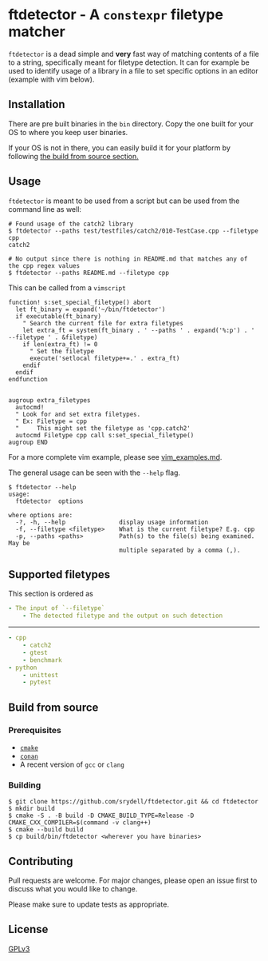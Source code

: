 # ftdetector - A `constexpr` filetype matcher #

`ftdetector` is a dead simple and **very** fast way of matching contents of a file to a string, specifically meant for filetype detection. It can for example be used to identify usage of a library in a file to set specific options in an editor (example with vim below).

## Installation ##

There are pre built binaries in the `bin` directory. Copy the one built for your OS to where you keep user binaries.

If your OS is not in there, you can easily build it for your platform by following [the build from source section.](#Build-from-source)

## Usage ##

`ftdetector` is meant to be used from a script but can be used from the command line as well:

```shell
# Found usage of the catch2 library
$ ftdetector --paths test/testfiles/catch2/010-TestCase.cpp --filetype cpp
catch2

# No output since there is nothing in README.md that matches any of the cpp regex values
$ ftdetector --paths README.md --filetype cpp
```

This can be called from a `vimscript`

```vim
function! s:set_special_filetype() abort
  let ft_binary = expand('~/bin/ftdetector')
  if executable(ft_binary)
    " Search the current file for extra filetypes
    let extra_ft = system(ft_binary . ' --paths ' . expand('%:p') . ' --filetype ' . &filetype)
    if len(extra_ft) != 0
      " Set the filetype
      execute('setlocal filetype+=.' . extra_ft)
    endif
  endif
endfunction


augroup extra_filetypes
  autocmd!
  " Look for and set extra filetypes.
  " Ex: Filetype = cpp
  "     This might set the filetype as 'cpp.catch2'
  autocmd Filetype cpp call s:set_special_filetype()
augroup END

```

For a more complete vim example, please see [vim_examples.md](vim_examples.md).

The general usage can be seen with the `--help` flag.

```shell
$ ftdetector --help
usage:
  ftdetector  options

where options are:
  -?, -h, --help               display usage information
  -f, --filetype <filetype>    What is the current filetype? E.g. cpp
  -p, --paths <paths>          Path(s) to the file(s) being examined. May be
                               multiple separated by a comma (,).
```

## Supported filetypes ##

This section is ordered as

```yaml
- The input of `--filetype`
    - The detected filetype and the output on such detection
```

---

```yaml
- cpp
    - catch2
    - gtest
    - benchmark
- python
    - unittest
    - pytest
```



## Build from source ##

### Prerequisites ###

* [`cmake`](https://cmake.org/download/)
* [`conan`](https://docs.conan.io/en/latest/installation.html)
* A recent version of `gcc` or `clang`

### Building ###

```shell
$ git clone https://github.com/srydell/ftdetector.git && cd ftdetector
$ mkdir build
$ cmake -S . -B build -D CMAKE_BUILD_TYPE=Release -D CMAKE_CXX_COMPILER=$(command -v clang++)
$ cmake --build build
$ cp build/bin/ftdetector <wherever you have binaries>
```

## Contributing ##
Pull requests are welcome. For major changes, please open an issue first to discuss what you would like to change.

Please make sure to update tests as appropriate.

## License ##
[GPLv3](https://choosealicense.com/licenses/gpl-3.0/)
